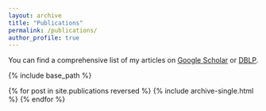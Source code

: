 ```yaml
---
layout: archive
title: "Publications"
permalink: /publications/
author_profile: true
---
```



 You can find a comprehensive list of my articles on <u><a href="https://scholar.google.it/citations?user=gYzXaPQAAAAJ">Google Scholar</a></u> or <u><a href="https://dblp.uni-trier.de/pers/hd/d/Dacrema:Maurizio_Ferrari">DBLP</a></u>.


{% include base_path %}

{% for post in site.publications reversed %}
  {% include archive-single.html %}
{% endfor %}
